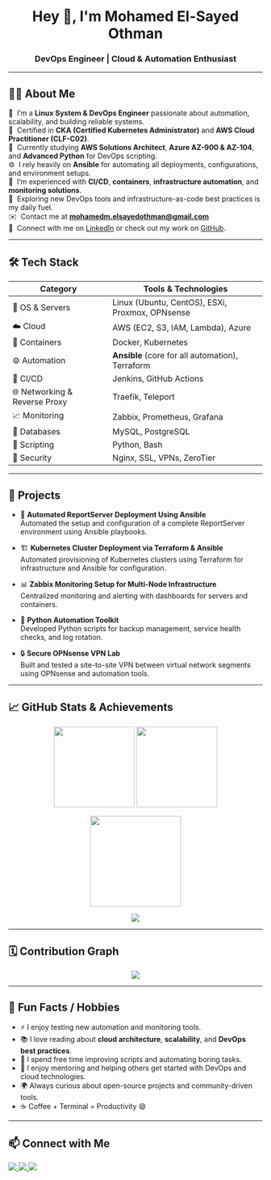 <h1 align="center">Hey 👋, I'm Mohamed El-Sayed Othman</h1>
<h3 align="center">DevOps Engineer | Cloud & Automation Enthusiast</h3>

---

## 👨‍💻 About Me

💼 &nbsp;I’m a **Linux System & DevOps Engineer** passionate about automation, scalability, and building reliable systems.\
🎯 &nbsp;Certified in **CKA (Certified Kubernetes Administrator)** and **AWS Cloud Practitioner (CLF-C02)**.\
🚀 &nbsp;Currently studying **AWS Solutions Architect**, **Azure AZ-900 & AZ-104**, and **Advanced Python** for DevOps scripting.\
⚙️ &nbsp;I rely heavily on **Ansible** for automating all deployments, configurations, and environment setups.\
🌱 &nbsp;I’m experienced with **CI/CD**, **containers**, **infrastructure automation**, and **monitoring solutions**.\
💬 &nbsp;Exploring new DevOps tools and infrastructure-as-code best practices is my daily fuel.\
✉️ &nbsp;Contact me at **mohamedm.elsayedothman@gmail.com**\
🤝 &nbsp;Connect with me on [LinkedIn](https://www.linkedin.com/in/mohamed-el-sayed-othman/) or check out my work on [GitHub](https://github.com/MohamedEl-Sayed28).

---

## 🛠️ Tech Stack

| Category | Tools & Technologies |
|-----------|----------------------|
| 🐧 OS & Servers | Linux (Ubuntu, CentOS), ESXi, Proxmox, OPNsense |
| ☁️ Cloud | AWS (EC2, S3, IAM, Lambda), Azure |
| 🐳 Containers | Docker, Kubernetes |
| ⚙️ Automation | **Ansible** (core for all automation), Terraform |
| 🧰 CI/CD | Jenkins, GitHub Actions |
| 🌐 Networking & Reverse Proxy | Traefik, Teleport |
| 📈 Monitoring | Zabbix, Prometheus, Grafana |
| 💾 Databases | MySQL, PostgreSQL |
| 🐍 Scripting | Python, Bash |
| 🔐 Security | Nginx, SSL, VPNs, ZeroTier |

---

## 🚀 Projects

- 🧩 **Automated ReportServer Deployment Using Ansible**  
  Automated the setup and configuration of a complete ReportServer environment using Ansible playbooks.

- 🏗️ **Kubernetes Cluster Deployment via Terraform & Ansible**  
  Automated provisioning of Kubernetes clusters using Terraform for infrastructure and Ansible for configuration.

- 📊 **Zabbix Monitoring Setup for Multi-Node Infrastructure**  
  Centralized monitoring and alerting with dashboards for servers and containers.

- 🧠 **Python Automation Toolkit**  
  Developed Python scripts for backup management, service health checks, and log rotation.

- 🔒 **Secure OPNsense VPN Lab**  
  Built and tested a site-to-site VPN between virtual network segments using OPNsense and automation tools.

---

## 📈 GitHub Stats & Achievements

<p align="center">
  <img src="https://github-readme-stats.vercel.app/api?username=MohamedEl-Sayed28&show_icons=true&theme=github_dark&hide_border=true&include_all_commits=true&count_private=true" height="160px"/>
  <img src="https://github-readme-stats.vercel.app/api/top-langs/?username=MohamedEl-Sayed28&layout=compact&theme=github_dark&hide_border=true" height="160px"/>
</p>

<p align="center">
  <img src="https://streak-stats.demolab.com/?user=MohamedEl-Sayed28&theme=github-dark-blue&hide_border=true" height="180px"/>
</p>

<p align="center">
  <img src="https://github-profile-trophy.vercel.app/?username=MohamedEl-Sayed28&theme=darkhub&no-frame=true&margin-w=10&row=1"/>
</p>

---

## 🗓️ Contribution Graph

<p align="center">
  <img src="https://github-readme-activity-graph.vercel.app/graph?username=MohamedEl-Sayed28&theme=github-dark&hide_border=true"/>
</p>

---

## 💬 Fun Facts / Hobbies

- ⚡ I enjoy testing new automation and monitoring tools.  
- 📚 I love reading about **cloud architecture**, **scalability**, and **DevOps best practices**.  
- 🧠 I spend free time improving scripts and automating boring tasks.  
- 🤝 I enjoy mentoring and helping others get started with DevOps and cloud technologies.  
- 🌍 Always curious about open-source projects and community-driven tools.
- ☕ Coffee + Terminal = Productivity 😄

---

## 📫 Connect with Me

<p align="left">
  <a href="https://www.linkedin.com/in/mohamed-el-sayed-othman/" target="_blank">
    <img src="https://img.shields.io/badge/LinkedIn-0077B5?style=for-the-badge&logo=linkedin&logoColor=white"/>
  </a>
  <a href="mailto:mohamedm.elsayedothman@gmail.com" target="_blank">
    <img src="https://img.shields.io/badge/Gmail-D14836?style=for-the-badge&logo=gmail&logoColor=white"/>
  </a>
  <a href="https://github.com/MohamedEl-Sayed28" target="_blank">
    <img src="https://img.shields.io/badge/GitHub-100000?style=for-the-badge&logo=github&logoColor=white"/>
  </a>
</p>
